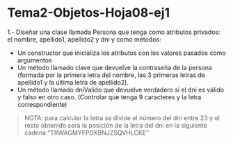 # Tema2-Objetos-Hoja08-ej1

1.- Diseñar una clase llamada Persona que tenga como atributos privados: el nombre, apellido1, apellido2 y dni y como métodos:
+ Un constructor que inicializa los atributos con los valores pasados como argumentos
+ Un método llamado clave que devuelve la contraseña de la persona (formada por la primera letra del nombre, las 3 primeras letras de apellido1 y la última letra de apellido2).
+ Un método llamado dniValido que devuelve verdadero si el dni es válido y falso en otro caso. (Controlar que tenga 9 caracteres y la letra correspondiente)
> NOTA: para calcular la letra se divide el número del dni entre 23 y el resto obtenido será la posición de la letra del dni en la siguiente cadena “TRWAGMYFPDXBNJZSQVHLCKE”
